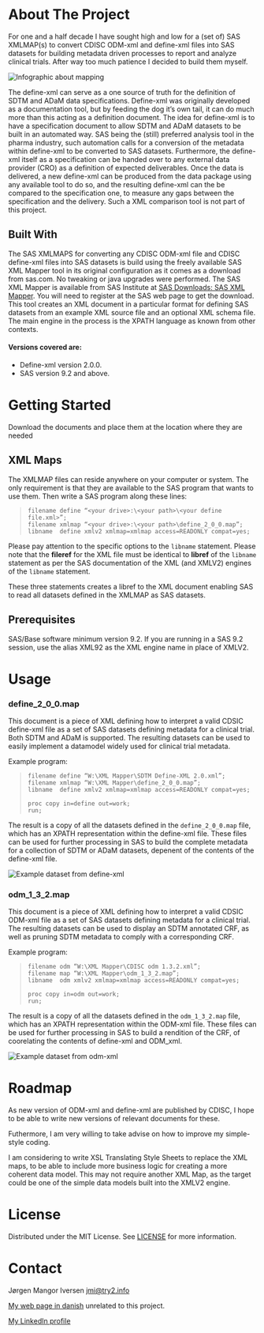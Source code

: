 # About The Project
For one and a half decade I have sought high and low for a (set of) SAS XMLMAP(s) to convert CDISC ODM-xml and define-xml files into SAS datasets for building metadata driven processes to report and analyze clinical trials. After way too much patience I decided to build them myself. 

![Infographic about mapping](images/mapping_overview.png)

The define-xml can serve as a one source of truth for the definition of SDTM and ADaM data specifications. Define-xml was originally developed as a documentation tool, but by feeding the dog it’s own tail, it can do much more than this acting as a definition document. The idea for define-xml is to have a specification document to allow SDTM and ADaM datasets to be built in an automated way. SAS being the (still) preferred analysis tool in the pharma industry, such automation calls for a conversion of the metadata within define-xml to be converted to SAS datasets. Furthermore, the define-xml itself as a specification can be handed over to any external data provider (CRO) as a definition of expected deliverables. Once the data is delivered, a new define-xml can be produced from the data package using any available tool to do so, and the resulting define-xml can the be compared to the specification one, to measure any gaps between the specification and the delivery. Such a XML comparison tool is not part of this project.

## Built With
The SAS XMLMAPS for converting any CDISC ODM-xml file and CDISC define-xml files into SAS datasets is build using the freely available SAS XML Mapper tool in its original configuration as it comes as a download from sas.com. No tweaking or java upgrades were performed. The SAS XML Mapper is available from SAS Institute at [SAS Downloads: SAS XML Mapper](https://support.sas.com/downloads/package.htm?pid=486). You will need to register at the SAS web page to get the download. This tool creates an XML document in a particular format for defining SAS datasets from an example XML source file and an optional XML schema file. The main engine in the process is the XPATH language as known from other contexts.

#### Versions covered are:
* Define-xml version 2.0.0.
* SAS version 9.2 and above.

# Getting Started
Download the documents and place them at the location where they are needed

## XML Maps
The XMLMAP files can reside anywhere on your computer or system. The only requirement is that they are available to the SAS program that wants to use them.  Then write a SAS program along these lines:
> `filename define “<your drive>:\<your path>\<your define file.xml>”;`  
> `filename xmlmap “<your drive>:\<your path>\define_2_0_0.map”;`  
> `libname  define xmlv2 xmlmap=xmlmap access=READONLY compat=yes;`  

Please pay attention to the specific options to the `libname` statement. Please note that the **fileref** for the XML file must be identical to **libref** of the `libname` statement as per the SAS documentation of the XML (and XMLV2) engines of the `libname` statement.

These three statements creates a libref to the XML document enabling SAS to read all datasets defined in the XMLMAP as SAS datasets.

## Prerequisites
SAS/Base software minimum version 9.2. If you are running in a SAS 9.2 session, use the alias XML92 as the XML engine name in place of XMLV2.

# Usage
### define_2_0_0.map
This document is a piece of XML defining how to interpret a valid CDSIC define-xml file as a set of SAS datasets defining metadata for a clinical trial. Both SDTM and ADaM is supported. The resulting datasets can be used to easily implement a datamodel widely used for clinical trial metadata.

Example program:

> `filename define “W:\XML Mapper\SDTM Define-XML 2.0.xml”;`  
> `filename xmlmap “W:\XML Mapper\define_2_0_0.map”;`  
> `libname  define xmlv2 xmlmap=xmlmap access=READONLY compat=yes;`  
>  
> `proc copy in=define out=work;`  
> `run;`  

The result is a copy of all the datasets defined in the `define_2_0_0.map` file, which has an XPATH representation within the define-xml file. These files can be used for further processing in SAS to build the complete metadata for a collection of SDTM or ADaM datasets, depenent of the contents of the define-xml file.

![Example dataset from define-xml](images/DefineDatasets.png)

### odm_1_3_2.map
This document is a piece of XML defining how to interpret a valid CDSIC ODM-xml file as a set of SAS datasets defining metadata for a clinical trial. The resulting datasets can be used to display an SDTM annotated CRF, as well as pruning SDTM metadata to comply with a corresponding CRF.

Example program:

> `filename odm “W:\XML Mapper\CDISC odm 1.3.2.xml”;`  
> `filename map “W:\XML Mapper\odm_1_3_2.map”;`  
> `libname  odm xmlv2 xmlmap=xmlmap access=READONLY compat=yes;`  
>  
> `proc copy in=odm out=work;`  
> `run;`  

The result is a copy of all the datasets defined in the `odm_1_3_2.map` file, which has an XPATH representation within the ODM-xml file. These files can be used for further processing in SAS to build a rendition of the CRF, of coorelating the contents of define-xml and ODM_xml.

![Example dataset from odm-xml](images/ODMDatasets.png)

# Roadmap
As new version of ODM-xml and define-xml are published by CDISC, I hope to be able to write new versions of relevant documents for these.

Futhermore, I am very willing to take advise on how to improve my simple-style coding.

I am considering to write XSL Translating Style Sheets to replace the XML maps, to be able to include more business logic for creating a more coherent data model. This may not require another XML Map, as the target could be one of the simple data models built into the XMLV2 engine.

# License
Distributed under the MIT License. See [LICENSE](https://github.com/jmangori/CDISC-ODM-and-Define-XML-tools/blob/master/LICENSE) for more information.

# Contact
Jørgen Mangor Iversen [jmi@try2.info](mailto:jmi@try2.info)

[My web page in danish](http://www.try2.info) unrelated to this project.

[My LinkedIn profile](https://www.linkedin.com/in/jørgen-iversen-ab5908b/)






